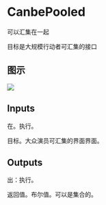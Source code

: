 # CanbePooled

可以汇集在一起

目标是大规模行动者可汇集的接口

## 图示

![]($-20221218-19455891.png)

## Inputs

在。执行。

目标。大众演员可汇集的界面界面。  

## Outputs

出：执行。

返回值。布尔值。可以是集合的。
